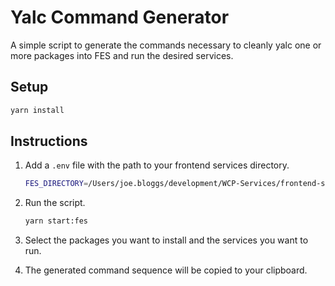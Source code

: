 # Yalc Command Generator

A simple script to generate the commands necessary to cleanly yalc one or more packages into FES and run the desired services.

## Setup

```bash
yarn install
```

## Instructions

1. Add a `.env` file with the path to your frontend services directory.

   ```bash
   FES_DIRECTORY=/Users/joe.bloggs/development/WCP-Services/frontend-services
   ```

2. Run the script.

   ```bash
   yarn start:fes
   ```

3. Select the packages you want to install and the services you want to run.

4. The generated command sequence will be copied to your clipboard.
